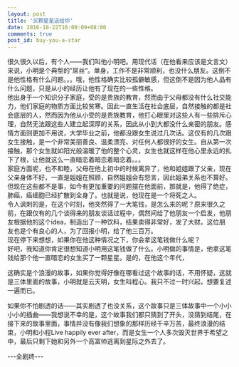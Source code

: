 ```yaml
---
layout: post
title: '买颗星星送给你'
date: 2016-10-22T16:09:09+08:00
comments: true
post_id: buy-you-a-star
---
```


很久很久以后，有个人——我们叫他小明吧。用现代话（在他看来应该是文言文）来说，小明是个典型的”屌丝“。单身，工作不是非常顺利，也没什么朋友。这倒不是他性格有什么问题。。。哦，他性格确实比较孤僻敏感，但这倒不是因为他人品有什么问题，只是从小的经历让他有了现在的一些性格。  
他出身于一个知识分子家庭，受的是贵族的教育，然而由于父母都没有什么社交能力，他们家庭的物质方面比较贫寒。因此一直生活在社会底层，自然接触的都是社会底层的人，然而因为他从小受的是贵族教育，他打心眼里对这些人有一些排斥心理，自然无法跟这些人建立起深厚的关系，因此从小到大都没什么亲密的朋友。感情方面则更加不用说，大学毕业之前，他都没跟女生说过几次话。这仅有的几次跟女生接触，是一个非常美丽善良、温柔漂亮、对任何人都很好的女生。自从第一次接触，那个女生就如阳光般温暖了他的整个心灵，女生也就这样在他心里永远的扎下了根，让他就这么一直暗恋着暗恋着暗恋着。。。  
家庭方面呢，也不和睦，父母在他上初中的时候离异了，他和姐姐跟了父亲，现在父亲身体不好，一直是姐姐在照顾，自然姐姐会有怨言，因此姐弟关系也不算好。  
但现在这些都不是事，如今有更加重要的问题摆在他面前，那就是，他得了绝症，肺癌，癌细胞已经扩散到全身了。也就是说，他现在是一个将死之人。  
令人讽刺的是，在这个时刻，他突然得了一大笔钱，是怎么来的呢？原来很久之前，在跟仅有的几个谈得来的朋友谈话过程中，偶然间给了他朋友一个启发，他朋友根据他的这个idea，制造出了一种饮料，结果卖得非常好，发了大财。这位朋友也是个有良心的人，为了回报小明，给了他三百万。  
现在停下来想想，如果你在他这种情况之下，你会拿这笔钱做什么呢？  
好吧，我知道你肯定很想知道小明用这笔钱做了什么。小明做的事情是，他拿这笔钱给那个他一直暗恋的女生买了一颗星星。是的，在他这个年代，

这确实是个浪漫的故事，如果你觉得好像在哪看过这个故事的话，不用怀疑，这就是三体里面的故事，小明就是云天明，女生叫程心。我只不过一时兴起，想要复述一遍而已。

如果你不怕剧透的话——其实剧透了也没关系，这个故事只是三体故事中一个小小小小的插曲——我想说不幸的是，这个故事我们都只猜到了开头，没猜到结尾，在接下来的故事里面，事情并没有像我们想象的那样历经千辛万苦，最终浪漫的结束，小明和小程Live happily ever after，而是女生一个人多次毁灭世界于希望之中，最后只剩下她和另外一个高富帅逃离到星际之外去了。

---全剧终---
